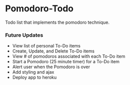 # Pomodoro-Todo
Todo list that implements the pomodoro technique.

### Future Updates
- View list of personal To-Do items
- Create, Update, and Delete To-Do items
- View # of pomodoros associated with each To-Do item
- Start a Pomodoro (25 minute timer) for a To-Do item
- Alert user when the Pomodoro is over
- Add styling and ajax
- Deploy app to heroku


